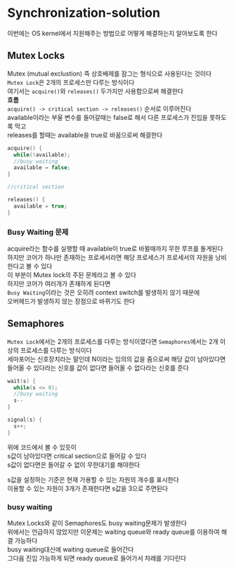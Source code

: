 # Synchronization-solution
이번에는 OS kernel에서 지원해주는 방법으로 어떻게 해결하는지 알아보도록 한다

## Mutex Locks
Mutex (mutual exclustion) 즉 상호배제를 잠그는 형식으로 사용된다는 것이다  
`Mutex Lock`은 2개의 프로세스만 다루는 방식이다  
여기서는 `acquire()`와 `releases()` 두가지만 사용함으로써 해결한다  
**흐름**  
`acquire() -> critical section -> releases()` 순서로 이루어진다  
available이라는 부울 변수를 들어갈때는 false로 해서 다른 프로세스가 진입을 못하도록 막고  
releases를 할때는 available을 true로 바꿈으로써 해결한다  
```c
acquire() {
  while(!available);
  //busy waiting
  available = false;
}

//critical section

releases() {
  available = true;
}
```

### Busy Waiting 문제
acquire라는 함수를 실행할 때 available이 true로 바뀔때까지 무한 루프를 돌게된다  
하지만 코어가 하나만 존재하는 프로세서라면 해당 프로세스가 프로세서의 자원을 낭비한다고 볼 수 있다  
이 부분이 Mutex lock의 주된 문제라고 볼 수 있다  
하지만 코어가 여러개가 존재하게 된다면  
`Busy Waiting`이라는 것은 오히려 context switch를 발생하지 않기 때문에  
오버헤드가 발생하지 않는 장점으로 바뀌기도 한다  

## Semaphores
`Mutex Lock`에서는 2개의 프로세스를 다루는 방식이였다면 `Semaphores`에서는 2개 이상의 프로세스를 다루는 방식이다  
세마포어는 신호장치라는 말인데 N이라는 임의의 값을 줌으로써 해당 값이 남아있다면  
들어올 수 있다라는 신호를 값이 없다면 들어올 수 없다라는 신호를 준다  
```c
wait(s) {
  while(s <= 0);
  //busy waiting
  s--
}

signal(s) {
  s++;
}
```
위에 코드에서 볼 수 있듯이  
s값이 남아있다면 critical section으로 들어갈 수 있다  
s값이 없다면은 들어갈 수 없이 무한대기를 해야한다  

s값을 설정하는 기준은 현재 가용할 수 있는 자원의 개수를 표시한다  
이용할 수 있는 자원이 3개가 존재한다면 s값을 3으로 주면된다  

### busy waiting
Mutex Locks와 같이 Semaphores도 busy waiting문제가 발생한다  
위에서는 언급하지 않았지만 이문제는 waiting queue와 ready queue를 이용하여 해결 가능하다  
busy waiting대신에 waiting queue로 들어간다  
그다음 진입 가능하게 되면 ready queue로 들어가서 차례를 기다린다  

